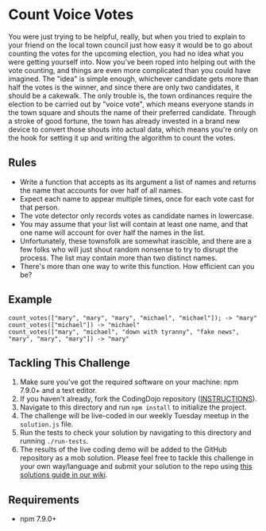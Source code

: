 # Count Voice Votes
You were just trying to be helpful, really, but when you tried to explain to your friend on the local town council just how easy it would be to go about counting the votes for the upcoming election, you had no idea what you were getting yourself into. Now you've been roped into helping out with the vote counting, and things are even more complicated than you could have imagined. The "idea" is simple enough, whichever candidate gets more than half the votes is the winner, and since there are only two candidates, it should be a cakewalk. The only trouble is, the town ordinances require the election to be carried out by "voice vote", which means everyone stands in the town square and shouts the name of their preferred candidate. Through a stroke of good fortune, the town has already invested in a brand new device to convert those shouts into actual data, which means you're only on the hook for setting it up and writing the algorithm to count the votes. 

## Rules
- Write a function that accepts as its argument a list of names and returns the name that accounts for over half of all names.
- Expect each name to appear multiple times, once for each vote cast for that person.
- The vote detector only records votes as candidate names in lowercase.
- You may assume that your list will contain at least one name, and that one name will account for over half the names in the list.
- Unfortunately, these townsfolk are somewhat irascible, and there are a few folks who will just shout random nonsense to try to disrupt the process. The list may contain more than two distinct names.
- There's more than one way to write this function. How efficient can you be?

## Example

```
count_votes(["mary", "mary", "mary", "michael", "michael"]); -> "mary"
count_votes(["michael"]) -> "michael"
count_votes(["mary", "michael", "down with tyranny", "fake news", "mary", "mary", "mary"]) -> "mary"
```

## Tackling This Challenge
1. Make sure you've got the required software on your machine: npm 7.9.0+ and a text editor.
2. If you haven't already, fork the CodingDojo repository ([INSTRUCTIONS](https://docs.github.com/en/github/getting-started-with-github/fork-a-repo)).
3. Navigate to this directory and run `npm install` to initialize the project.
4. The challenge will be live-coded in our weekly Tuesday meetup in the `solution.js` file.
5. Run the tests to check your solution by navigating to this directory and running `./run-tests`.
6. The results of the live coding demo will be added to the GitHub repository as a mob solution. Please feel free to
tackle this challenge in your own way/language and submit your solution to the repo using [this solutions guide in our wiki](https://github.com/codeconnector/CodingDojo/wiki#solutions).

## Requirements

- npm 7.9.0+
